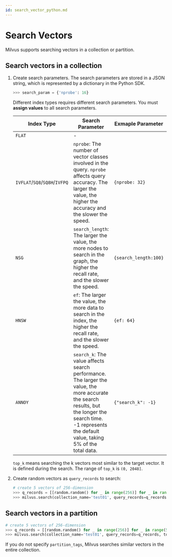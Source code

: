 ```yaml
---
id: search_vector_python.md
---
```


# Search Vectors

Milvus supports searching vectors in a collection or partition.

## Search vectors in a collection

1. Create search parameters. The search parameters are stored in a JSON string, which is represented by a dictionary in the Python SDK.

   ```python
   >>> search_param = {'nprobe': 16}
   ```

   <div class="alert note">
   Different index types requires different search parameters. You must <b>assign values</b> to all search parameters.
   </div>

   | Index Type | Search Parameter | Exmaple Parameter | Range |
   | ---------- | --------------- | ----------------- | ----- |
   | `FLAT` | - | | - |
   | `IVFLAT`/`SQ8`/`SQ8H`/`IVFPQ` | `nprobe`: The number of vector classes involved in the query. `nprobe` affects query accuracy. The larger the value, the higher the accuracy and the slower the speed.         | `{nprobe: 32}`         | [1, `nlist`]   |
   | `NSG`                                | `search_length`: The larger the value, the more nodes to search in the graph, the higher the recall rate, and the slower the speed.                         | `{search_length:100}` | [10, 300]      |
   | `HNSW`                               | `ef`: The larger the value, the more data to search in the index, the higher the recall rate, and the slower the speed.                                    | `{ef: 64}`            | [`topk`, 4096] |
   | `ANNOY`                              | `search_k`: The value affects search performance. The larger the value, the more accurate the search results, but the longer the search time.</br>-1 represents the default value, taking 5% of the total data. | `{"search_k": -1}`    | {-1} ∪ [topk, ∞) |

   <div class="alert note">
   <code>top_k</code> means searching the k vectors most similar to the target vector. It is defined during the search. The range of <code>top_k</code> is <code>(0, 2048]</code>.
   </div>

2. Create random vectors as `query_records` to search:

   ```python
   # create 5 vectors of 256-dimension
   >>> q_records = [[random.random() for _ in range(256)] for _ in range(5)]
   >>> milvus.search(collection_name='test01', query_records=q_records, top_k=2, params=search_param)
   ```

## Search vectors in a partition

```python
# create 5 vectors of 256-dimension
>>> q_records = [[random.random() for _ in range(256)] for _ in range(5)]
>>> milvus.search(collection_name='test01', query_records=q_records, top_k=1, partition_tags=['tag01'], params=search_param)
```

<div class="alert note">
If you do not specify <code>partition_tags</code>, Milvus searches similar vectors in the entire collection.
</div>
